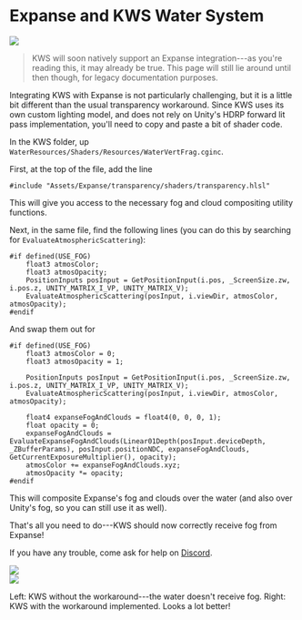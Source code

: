 # Expanse and KWS Water System

<div class="img-block">
    <div class="img-row">
        <div class="img-col"><img src="img/kws/kws-workaround.png"/></div>
    </div>
</div>

> KWS will soon natively support an Expanse integration---as you're reading this, it may already be true. This page will still lie around until then though, for legacy documentation purposes.

Integrating KWS with Expanse is not particularly challenging, but it is a little bit different than the usual transparency workaround. Since KWS uses its own custom lighting model, and does not rely on Unity's HDRP forward lit pass implementation, you'll need to copy and paste a bit of shader code.

In the KWS folder, up `WaterResources/Shaders/Resources/WaterVertFrag.cginc`. 

First, at the top of the file, add the line

```
#include "Assets/Expanse/transparency/shaders/transparency.hlsl"
```

This will give you access to the necessary fog and cloud compositing utility functions.

Next, in the same file, find the following lines (you can do this by searching for `EvaluateAtmosphericScattering`):

```
#if defined(USE_FOG)
    float3 atmosColor;
    float3 atmosOpacity;
    PositionInputs posInput = GetPositionInput(i.pos, _ScreenSize.zw, i.pos.z, UNITY_MATRIX_I_VP, UNITY_MATRIX_V);
    EvaluateAtmosphericScattering(posInput, i.viewDir, atmosColor, atmosOpacity);
#endif
```

And swap them out for 

```
#if defined(USE_FOG)
    float3 atmosColor = 0;
    float3 atmosOpacity = 1;

    PositionInputs posInput = GetPositionInput(i.pos, _ScreenSize.zw, i.pos.z, UNITY_MATRIX_I_VP, UNITY_MATRIX_V);
    EvaluateAtmosphericScattering(posInput, i.viewDir, atmosColor, atmosOpacity);

    float4 expanseFogAndClouds = float4(0, 0, 0, 1);
    float opacity = 0;
    expanseFogAndClouds = EvaluateExpanseFogAndClouds(Linear01Depth(posInput.deviceDepth, _ZBufferParams), posInput.positionNDC, expanseFogAndClouds, GetCurrentExposureMultiplier(), opacity);
    atmosColor += expanseFogAndClouds.xyz;
    atmosOpacity *= opacity;
#endif
```

This will composite Expanse's fog and clouds over the water (and also over Unity's fog, so you can still use it as well).

That's all you need to do---KWS should now correctly receive fog from Expanse!

If you have any trouble, come ask for help on [Discord](https://discord.gg/F3VQ2vJy9p).

<div class="img-block">
    <div class="img-row">
        <div class="img-col"><img src="img/kws/kws-no-workaround.png"/></div>
        <div class="img-col"><img src="img/kws/kws-workaround.png"/></div>
    </div>
    <p>Left: KWS without the workaround---the water doesn't receive fog. Right: KWS with the workaround implemented. Looks a lot better!</p>
</div>